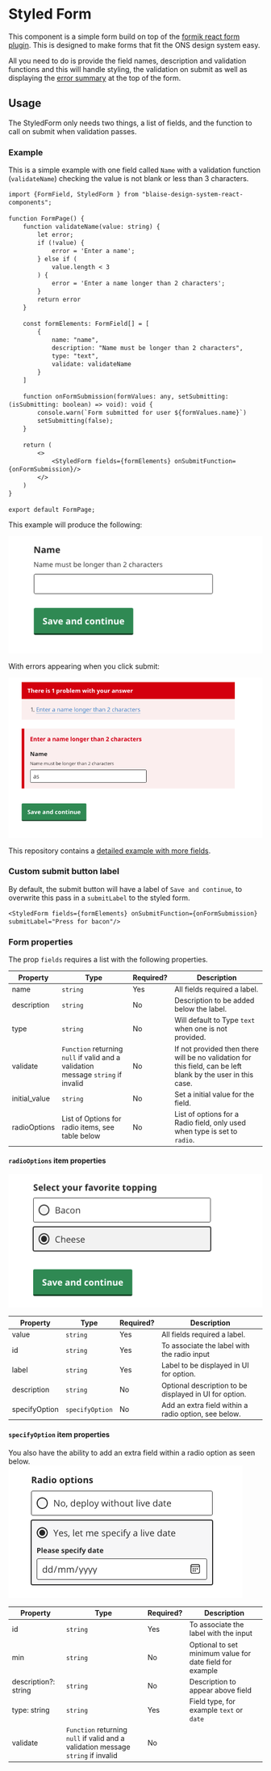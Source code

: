 # Styled Form

This component is a simple form build on top of the [formik react form plugin](https://formik.org/). This is designed to
make forms that fit the ONS design system easy.

All you need to do is provide the field names, description and validation functions and this will handle styling, the
validation on submit as well as displaying
the [error summary](https://ons-design-system.netlify.app/patterns/error-validation/#error-summary) at the top of the
form.

## Usage

The StyledForm only needs two things, a list of fields, and the function to call on submit when validation passes.

### Example

This is a simple example with one field called `Name` with a validation function (`validateName`) checking the value is
not blank or less than 3 characters.

```.tsx
import {FormField, StyledForm } from "blaise-design-system-react-components";

function FormPage() {
    function validateName(value: string) {
        let error;
        if (!value) {
            error = 'Enter a name';
        } else if (
            value.length < 3
        ) {
            error = 'Enter a name longer than 2 characters';
        }
        return error
    }

    const formElements: FormField[] = [
        {
            name: "name",
            description: "Name must be longer than 2 characters",
            type: "text",
            validate: validateName
        }
    ]

    function onFormSubmission(formValues: any, setSubmitting: (isSubmitting: boolean) => void): void {
        console.warn(`Form submitted for user ${formValues.name}`)
        setSubmitting(false);
    }

    return (
        <>
            <StyledForm fields={formElements} onSubmitFunction={onFormSubmission}/>
        </>
    )
}

export default FormPage;
```

This example will produce the following:

![Simple form example](simple_form.png)

With errors appearing when you click submit:

![Simple form example showing error](simple_form_error.png)

This repository contains a [detailed example with more fields](../src/components/forms/ExampleForm/ExampleForm.tsx).

### Custom submit button label

By default, the submit button will have a label of `Save and continue`, to overwrite this pass in a `submitLabel` to the styled form.

```.tsx
<StyledForm fields={formElements} onSubmitFunction={onFormSubmission} submitLabel="Press for bacon"/>
```

### Form properties

The prop `fields` requires a list with the following properties.

| Property    | Type | Required? | Description                                                              |
|-------------|-----------|-----------|--------------------------------------------------------------------------|
| name        | `string`  | Yes       | All fields required a label.                                             |
| description | `string`  | No        | Description to be added below the label.                                 |
| type        | `string`  | No        | Will default to Type `text` when one is not provided.                    |
| validate    | `Function` returning `null` if valid and a validation message `string` if invalid   | No        | If not provided then there will be no validation for this field, can be left blank by the user in this case. |
| initial_value  | `string`   | No        | Set a initial value for the field. |
| radioOptions | List of Options for radio items, see table below  | No        | List of options for a Radio field, only used when type is set to `radio`. |

#### `radioOptions` item properties

![Radio option](radio_option.png)

| Property       | Type      | Required? | Description                                                |
|--------------- |-----------|-----------|------------------------------------------------------------|
| value          | `string`  | Yes       | All fields required a label.                               |
| id             | `string`  | Yes       | To associate the label with the radio input                |
| label          | `string`  | Yes       | Label to be displayed in UI for option.                    |
| description    | `string`  | No        | Optional description to be displayed in UI for option.                    |
| specifyOption  | `specifyOption`  | No       | Add an extra field within a radio option, see below.                    |

#### `specifyOption` item properties

You also have the ability to add an extra field within a radio option as seen below.
![Radio option wth second field](radio_option_wth_second_field.png)

| Property             |  Type     | Required? | Description                                               |
| -------------------- | --------- | --------- | --------------------------------------------------------- |
| id                   | `string`  | Yes       | To associate the label with the input                     |
| min                  | `string`  | No        | Optional to set minimum value for date field for example  |
| description?: string | `string`  | No        | Description to appear above field                         |
| type: string         | `string`  | Yes       | Field type, for example `text` or `date`                  |
| validate             | `Function` returning `null` if valid and a validation message `string` if invalid | No   |  |

